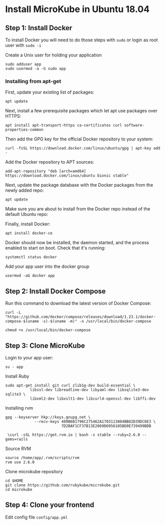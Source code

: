 # Install MicroKube in Ubuntu 18.04

## Step 1: Install Docker

To install Docker you will need to do those steps with `sudo` or login as root user with `sudo -i`

Create a Unix user for holding your application
```
sudo adduser app
sudo usermod -a -G sudo app

```

### Installing from apt-get

First, update your existing list of packages:

```
apt update
```

Next, install a few prerequisite packages which let apt use packages over HTTPS:

```
apt install apt-transport-https ca-certificates curl software-properties-common
```

Then add the GPG key for the official Docker repository to your system:

```
curl -fsSL https://download.docker.com/linux/ubuntu/gpg | apt-key add -
```

Add the Docker repository to APT sources:

```
add-apt-repository "deb [arch=amd64] https://download.docker.com/linux/ubuntu bionic stable"
```

Next, update the package database with the Docker packages from the newly added repo:

```
apt update
```

Make sure you are about to install from the Docker repo instead of the default Ubuntu repo:

Finally, install Docker:

```
apt install docker-ce
```

Docker should now be installed, the daemon started, and the process enabled to start on boot. Check that it's running:

```
systemctl status docker
```

Add your app user into the docker group

```
usermod -aG docker app
```

## Step 2: Install Docker Compose

Run this command to download the latest version of Docker Compose:

```
curl -L "https://github.com/docker/compose/releases/download/1.23.1/docker-compose-$(uname -s)-$(uname -m)" -o /usr/local/bin/docker-compose

chmod +x /usr/local/bin/docker-compose
```

## Step 3: Clone MicroKube

Login to your app user:
```
su - app

```
Install Ruby
```
sudo apt-get install git curl zlib1g-dev build-essential \
           libssl-dev libreadline-dev libyaml-dev libsqlite3-dev sqlite3 \
           libxml2-dev libxslt1-dev libcurl4-openssl-dev libffi-dev
```
Installing rvm
```
gpg --keyserver hkp://keys.gnupg.net \
             --recv-keys 409B6B1796C275462A1703113804BB82D39DC0E3 \
                         7D2BAF1CF37B13E2069D6956105BD0E739499BDB

 \curl -sSL https://get.rvm.io | bash -s stable --ruby=2.6.0 --gems=rails
```
Source RVM


```
source /home/app/.rvm/scripts/rvm
rvm use 2.6.0
```

Clone microkube repository
```
cd $HOME
git clone https://github.com/rubykube/microkube.git
cd microkube
```

## Step 4: Clone your frontend

Edit config file `config/app.yml`
